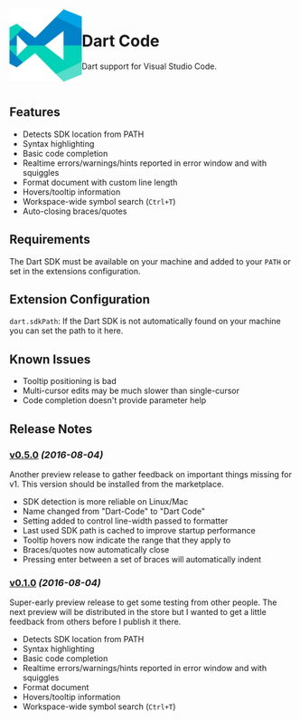 <img src="./media/icon.png" align="left" />

# Dart Code

Dart support for Visual Studio Code.

<br clear="both" />

## Features

- Detects SDK location from PATH
- Syntax highlighting
- Basic code completion
- Realtime errors/warnings/hints reported in error window and with squiggles
- Format document with custom line length
- Hovers/tooltip information
- Workspace-wide symbol search (`Ctrl+T`)
- Auto-closing braces/quotes

## Requirements

The Dart SDK must be available on your machine and added to your `PATH` or set in the extensions configuration.

## Extension Configuration

`dart.sdkPath`: If the Dart SDK is not automatically found on your machine you can set the path to it here.

## Known Issues

- Tooltip positioning is bad
- Multi-cursor edits may be much slower than single-cursor
- Code completion doesn't provide parameter help

## Release Notes

### [v0.5.0](https://github.com/DanTup/Dart-Code/releases/tag/v0.1.0) *(2016-08-04)*

Another preview release to gather feedback on important things missing for v1. This version should be installed from the marketplace.

- SDK detection is more reliable on Linux/Mac
- Name changed from "Dart-Code" to "Dart Code"
- Setting added to control line-width passed to formatter
- Last used SDK path is cached to improve startup performance
- Tooltip hovers now indicate the range that they apply to
- Braces/quotes now automatically close
- Pressing enter between a set of braces will automatically indent


### [v0.1.0](https://github.com/DanTup/Dart-Code/releases/tag/v0.1.0) *(2016-08-04)*

Super-early preview release to get some testing from other people. The next preview will be distributed in the store but I wanted to get a little feedback from others before I publish it there.

- Detects SDK location from PATH
- Syntax highlighting
- Basic code completion
- Realtime errors/warnings/hints reported in error window and with squiggles
- Format document
- Hovers/tooltip information
- Workspace-wide symbol search (`Ctrl+T`)
